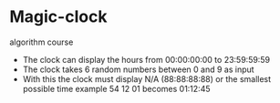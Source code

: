 # Magic-clock
algorithm course

- The clock can display the hours from 00:00:00:00 to 23:59:59:59
- The clock takes 6 random numbers between 0 and 9 as input
- With this the clock must display N/A (88:88:88:88) or the smallest possible time
example 54 12 01 becomes 01:12:45
